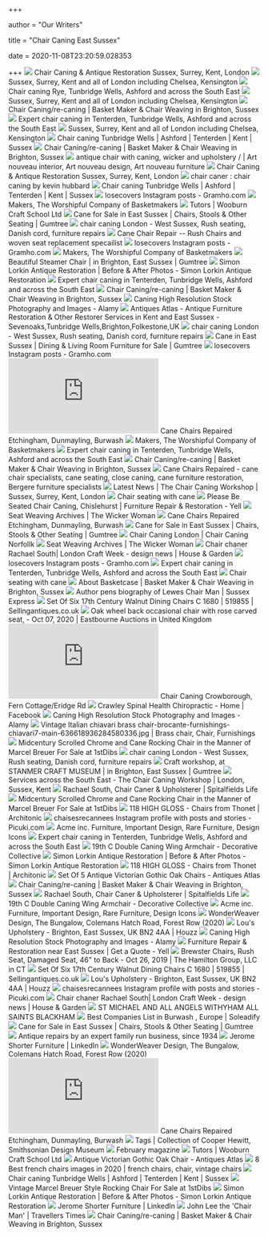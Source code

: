 +++
        
author = "Our Writers"
        
title = "Chair Caning East Sussex"
        
date = 2020-11-08T23:20:59.028353
        
+++
[ ![](http://chaircaner-repairs.co.uk/wp-content/uploads/2015/07/IMG_0247-300x217.jpg)](http://chaircaner-repairs.co.uk/wp-content/uploads/2015/07/IMG_0247-300x217.jpg) Chair Caning & Antique Restoration Sussex, Surrey, Kent, London
[ ![](http://chaircaner-repairs.co.uk/wp-content/uploads/2016/02/IMG_0049-e1455710814781-366x275.jpg)](http://chaircaner-repairs.co.uk/wp-content/uploads/2016/02/IMG_0049-e1455710814781-366x275.jpg) Sussex, Surrey, Kent and all of London including Chelsea, Kensington
[ ![](http://www.chaircaning.co.uk/index_htm_files/2773.jpg)](http://www.chaircaning.co.uk/index_htm_files/2773.jpg) Chair caning Rye, Tunbridge Wells, Ashford and across the South East
[ ![](http://chaircaner-repairs.co.uk/wp-content/uploads/2016/02/chaircaning-e1455710897528-768x1024.jpg)](http://chaircaner-repairs.co.uk/wp-content/uploads/2016/02/chaircaning-e1455710897528-768x1024.jpg) Sussex, Surrey, Kent and all of London including Chelsea, Kensington
[ ![](https://basketcaseweaving.co.uk/wp-content/uploads/2018/03/chair-caning-e1571339550700-300x227.jpg)](https://basketcaseweaving.co.uk/wp-content/uploads/2018/03/chair-caning-e1571339550700-300x227.jpg) Chair Caning/re-caning | Basket Maker & Chair Weaving in Brighton, Sussex
[ ![](http://www.chaircaning.co.uk/index_htm_files/2855.jpg)](http://www.chaircaning.co.uk/index_htm_files/2855.jpg) Expert chair caning in Tenterden, Tunbridge Wells, Ashford and across the  South East
[ ![](http://chaircaner-repairs.co.uk/wp-content/uploads/2016/02/IMG_0050-e1455710797400-366x275.jpg)](http://chaircaner-repairs.co.uk/wp-content/uploads/2016/02/IMG_0050-e1455710797400-366x275.jpg) Sussex, Surrey, Kent and all of London including Chelsea, Kensington
[ ![](http://www.chaircaning.co.uk/index_htm_files/2741.jpg)](http://www.chaircaning.co.uk/index_htm_files/2741.jpg) Chair caning Tunbridge Wells | Ashford | Tenterden | Kent | Sussex
[ ![](https://basketcaseweaving.co.uk/wp-content/uploads/2018/03/Chair-seat-for-re-weaving-300x225.jpg)](https://basketcaseweaving.co.uk/wp-content/uploads/2018/03/Chair-seat-for-re-weaving-300x225.jpg) Chair Caning/re-caning | Basket Maker & Chair Weaving in Brighton, Sussex
[ ![](https://i.pinimg.com/originals/df/80/e8/df80e8992e94a61bb6f7f0854f8d3840.jpg)](https://i.pinimg.com/originals/df/80/e8/df80e8992e94a61bb6f7f0854f8d3840.jpg) antique chair with caning, wicker and upholstery / | Art nouveau interior,  Art nouveau design, Art nouveau furniture
[ ![](http://chaircaner-repairs.co.uk/wp-content/uploads/2015/07/IMG_0224-1.jpg)](http://chaircaner-repairs.co.uk/wp-content/uploads/2015/07/IMG_0224-1.jpg) Chair Caning & Antique Restoration Sussex, Surrey, Kent, London
[ ![](http://www.chaircaner.co.uk/images/montage/montagehome.jpg)](http://www.chaircaner.co.uk/images/montage/montagehome.jpg) chair caner : chair caning by kevin hubbard
[ ![](http://www.chaircaning.co.uk/index_htm_files/2742@2x.jpg)](http://www.chaircaning.co.uk/index_htm_files/2742@2x.jpg) Chair caning Tunbridge Wells | Ashford | Tenterden | Kent | Sussex
[ ![](https://scontent-yyz1-1.cdninstagram.com/v/t51.2885-15/sh0.08/e35/s640x640/71830627_140897577236824_461308099308124116_n.jpg?_nc_ht=scontent-yyz1-1.cdninstagram.com&_nc_cat=104&_nc_ohc=4RWDOkRdDXUAX9XMHFS&oh=336a694ed676164bbbb5c765ef7ce69f&oe=5E9D7CEF)](https://scontent-yyz1-1.cdninstagram.com/v/t51.2885-15/sh0.08/e35/s640x640/71830627_140897577236824_461308099308124116_n.jpg?_nc_ht=scontent-yyz1-1.cdninstagram.com&_nc_cat=104&_nc_ohc=4RWDOkRdDXUAX9XMHFS&oh=336a694ed676164bbbb5c765ef7ce69f&oe=5E9D7CEF) losecovers Instagram posts - Gramho.com
[ ![](https://www.basketmakersco.org/files/img/Screen%20Shot%202019-10-28%20at%20131053-5db6f04f98d1b.jpg)](https://www.basketmakersco.org/files/img/Screen%20Shot%202019-10-28%20at%20131053-5db6f04f98d1b.jpg) Makers, The Worshipful Company of Basketmakers
[ ![](http://thewooburncraftschool.com/wp-content/uploads/2018/12/IMG_1652.jpg)](http://thewooburncraftschool.com/wp-content/uploads/2018/12/IMG_1652.jpg) Tutors | Wooburn Craft School Ltd
[ ![](https://i.ebayimg.com/00/s/ODAwWDYwMA==/z/1qwAAOSw2W5fcxxU/$_118.PNG)](https://i.ebayimg.com/00/s/ODAwWDYwMA==/z/1qwAAOSw2W5fcxxU/$_118.PNG) Cane for Sale in East Sussex | Chairs, Stools & Other Seating | Gumtree
[ ![](https://grieco.co.uk/____impro/1/onewebmedia/20160628_111841.jpg?etag=W%2F%225cadde-58aa1ce2%22&sourceContentType=image%2Fjpeg&ignoreAspectRatio&resize=498%2B280&extract=22%2B0%2B411%2B280&quality=85)](https://grieco.co.uk/____impro/1/onewebmedia/20160628_111841.jpg?etag=W%2F%225cadde-58aa1ce2%22&sourceContentType=image%2Fjpeg&ignoreAspectRatio&resize=498%2B280&extract=22%2B0%2B411%2B280&quality=85) chair caning London - West Sussex, Rush seating, Danish cord, furniture  repairs
[ ![](https://www.caneandrushrestoration.com/wp-content/uploads/2012/04/small-sabre.jpg)](https://www.caneandrushrestoration.com/wp-content/uploads/2012/04/small-sabre.jpg) Cane Chair Repair -- Rush Chairs and woven seat replacement specailist
[ ![](https://scontent-yyz1-1.cdninstagram.com/v/t51.2885-15/sh0.08/e35/c145.0.789.789a/s640x640/15538911_673937376111219_630913189495701504_n.jpg?_nc_ht=scontent-yyz1-1.cdninstagram.com&_nc_cat=103&_nc_ohc=o7RAuQ0lw1oAX-kgh50&oh=dc3f237a64d3231c315f5226102b0bf9&oe=5EA1FFDF)](https://scontent-yyz1-1.cdninstagram.com/v/t51.2885-15/sh0.08/e35/c145.0.789.789a/s640x640/15538911_673937376111219_630913189495701504_n.jpg?_nc_ht=scontent-yyz1-1.cdninstagram.com&_nc_cat=103&_nc_ohc=o7RAuQ0lw1oAX-kgh50&oh=dc3f237a64d3231c315f5226102b0bf9&oe=5EA1FFDF) losecovers Instagram posts - Gramho.com
[ ![](https://www.basketmakersco.org/files/img/27-5db1a99e8ed96.JPG)](https://www.basketmakersco.org/files/img/27-5db1a99e8ed96.JPG) Makers, The Worshipful Company of Basketmakers
[ ![](https://i.ebayimg.com/00/s/MTAyNFg3Njg=/z/V7EAAOSwYLRbmTjQ/$_58.JPG)](https://i.ebayimg.com/00/s/MTAyNFg3Njg=/z/V7EAAOSwYLRbmTjQ/$_58.JPG) Beautiful Steamer Chair | in Brighton, East Sussex | Gumtree
[ ![](http://simonlorkin.com/wp-content/uploads/2016/04/Simon-Lorkin-Antique-Restorer-French-Polisher-Surrey-Sussex-London-123.jpg)](http://simonlorkin.com/wp-content/uploads/2016/04/Simon-Lorkin-Antique-Restorer-French-Polisher-Surrey-Sussex-London-123.jpg) Simon Lorkin Antique Restoration | Before & After Photos - Simon Lorkin  Antique Restoration
[ ![](http://www.chaircaning.co.uk/index_htm_files/2853.jpg)](http://www.chaircaning.co.uk/index_htm_files/2853.jpg) Expert chair caning in Tenterden, Tunbridge Wells, Ashford and across the  South East
[ ![](https://basketcaseweaving.co.uk/wp-content/uploads/2016/02/SAM_1179-300x225.jpg)](https://basketcaseweaving.co.uk/wp-content/uploads/2016/02/SAM_1179-300x225.jpg) Chair Caning/re-caning | Basket Maker & Chair Weaving in Brighton, Sussex
[ ![](https://c8.alamy.com/comp/EWWDYR/a-local-craftesman-caning-a-chair-the-high-street-lewes-sussex-uk-EWWDYR.jpg)](https://c8.alamy.com/comp/EWWDYR/a-local-craftesman-caning-a-chair-the-high-street-lewes-sussex-uk-EWWDYR.jpg) Caning High Resolution Stock Photography and Images - Alamy
[ ![](https://images.antiquesatlas.com/dealer-stock-images/potterantiques/Oak_Hall_Chair_as959a009s.jpg)](https://images.antiquesatlas.com/dealer-stock-images/potterantiques/Oak_Hall_Chair_as959a009s.jpg) Antiques Atlas - Antique Furniture Restoration &amp; Other Restorer  Services in Kent and East Sussex - Sevenoaks,Tunbridge  Wells,Brighton,Folkestone,UK
[ ![](https://grieco.co.uk/____impro/1/onewebmedia/Rush%20armchair_edited1.jpg?etag=W%2F%22bd7783-588e7eb6%22&sourceContentType=image%2Fjpeg&ignoreAspectRatio&resize=231%2B411&extract=0%2B0%2B231%2B366&quality=85)](https://grieco.co.uk/____impro/1/onewebmedia/Rush%20armchair_edited1.jpg?etag=W%2F%22bd7783-588e7eb6%22&sourceContentType=image%2Fjpeg&ignoreAspectRatio&resize=231%2B411&extract=0%2B0%2B231%2B366&quality=85) chair caning London - West Sussex, Rush seating, Danish cord, furniture  repairs
[ ![](https://i.ebayimg.com/00/s/ODAwWDQ1MA==/z/dBYAAOSwM0BeQsJv/$_118.PNG)](https://i.ebayimg.com/00/s/ODAwWDQ1MA==/z/dBYAAOSwM0BeQsJv/$_118.PNG) Cane in East Sussex | Dining & Living Room Furniture for Sale | Gumtree
[ ![](https://scontent-yyz1-1.cdninstagram.com/v/t51.2885-15/sh0.08/e35/s640x640/66106766_478813442693670_2916353485505294465_n.jpg?_nc_ht=scontent-yyz1-1.cdninstagram.com&_nc_cat=106&_nc_ohc=hJfpQB9uu1oAX8cEBVA&oh=cc8d5c4deac6f3278cfb4aef2283b7ad&oe=5EAB7114)](https://scontent-yyz1-1.cdninstagram.com/v/t51.2885-15/sh0.08/e35/s640x640/66106766_478813442693670_2916353485505294465_n.jpg?_nc_ht=scontent-yyz1-1.cdninstagram.com&_nc_cat=106&_nc_ohc=hJfpQB9uu1oAX8cEBVA&oh=cc8d5c4deac6f3278cfb4aef2283b7ad&oe=5EAB7114) losecovers Instagram posts - Gramho.com
[ ![](https://osm.cylex-international.com/osm/staticmaplite/staticmap.php?center=50.997315,0.384286&zoom=15&size=xy&maptype=tm&markers=50.997315,0.384286,marker-34)](https://osm.cylex-international.com/osm/staticmaplite/staticmap.php?center=50.997315,0.384286&zoom=15&size=xy&maptype=tm&markers=50.997315,0.384286,marker-34) Cane Chairs Repaired  Etchingham, Dunmayling, Burwash
[ ![](https://www.basketmakersco.org/files/img/Screen%20Shot%202019-10-28%20at%20133406-5db6f0572b8c4.jpg)](https://www.basketmakersco.org/files/img/Screen%20Shot%202019-10-28%20at%20133406-5db6f0572b8c4.jpg) Makers, The Worshipful Company of Basketmakers
[ ![](http://www.chaircaning.co.uk/index_htm_files/2852.jpg)](http://www.chaircaning.co.uk/index_htm_files/2852.jpg) Expert chair caning in Tenterden, Tunbridge Wells, Ashford and across the  South East
[ ![](https://basketcaseweaving.co.uk/wp-content/uploads/2016/02/SAM_1182-300x225.jpg)](https://basketcaseweaving.co.uk/wp-content/uploads/2016/02/SAM_1182-300x225.jpg) Chair Caning/re-caning | Basket Maker & Chair Weaving in Brighton, Sussex
[ ![](http://www.canechairs.co.uk/images/large-images/sunburst.jpg)](http://www.canechairs.co.uk/images/large-images/sunburst.jpg) Cane Chairs Repaired - cane chair specialists, cane seating, close caning,  cane furniture restoration, Bergere furniture specialists
[ ![](http://chaircaner-repairs.co.uk/wp-content/uploads/2015/07/hqdefault.jpg)](http://chaircaner-repairs.co.uk/wp-content/uploads/2015/07/hqdefault.jpg) Latest News | The Chair Caning Workshop | Sussex, Surrey, Kent, London
[ ![](http://www.stripeybasket.co.uk/images/Chair%20caning%20before.jpg)](http://www.stripeybasket.co.uk/images/Chair%20caning%20before.jpg) Chair seating with cane
[ ![](https://c.yell.com/t_bigRect,f_auto/3aaa5611-158a-4e2a-be72-198e771f99fa_image_jpeg.jpg)](https://c.yell.com/t_bigRect,f_auto/3aaa5611-158a-4e2a-be72-198e771f99fa_image_jpeg.jpg) Please Be Seated Chair Caning, Chislehurst | Furniture Repair & Restoration  - Yell
[ ![](https://www.wickerwoman.com/wp-content/uploads/image/IN-rustic-rocker-200x200.jpg)](https://www.wickerwoman.com/wp-content/uploads/image/IN-rustic-rocker-200x200.jpg) Seat Weaving Archives | The Wicker Woman
[ ![](https://media.cylex-uk.co.uk/companies/1378/1674/thumbnail/13781674.jpg)](https://media.cylex-uk.co.uk/companies/1378/1674/thumbnail/13781674.jpg) Cane Chairs Repaired  Etchingham, Dunmayling, Burwash
[ ![](https://i.ebayimg.com/00/s/ODAwWDYwMA==/z/dZsAAOSw8vtfXNZu/$_118.PNG)](https://i.ebayimg.com/00/s/ODAwWDYwMA==/z/dZsAAOSw8vtfXNZu/$_118.PNG) Cane for Sale in East Sussex | Chairs, Stools & Other Seating | Gumtree
[ ![](http://chaircaningandrushseating.co.uk/top.png)](http://chaircaningandrushseating.co.uk/top.png) Chair Caning London | Chair Caning Norfollk
[ ![](https://www.wickerwoman.com/wp-content/uploads/image/caning-corner-errors-many.jpg)](https://www.wickerwoman.com/wp-content/uploads/image/caning-corner-errors-many.jpg) Seat Weaving Archives | The Wicker Woman
[ ![](https://hg-images.condecdn.net/image/xOMrVxGxRa2/crop/1020/f/_IMG3752_40cm-house-26april16-pr_b.jpg)](https://hg-images.condecdn.net/image/xOMrVxGxRa2/crop/1020/f/_IMG3752_40cm-house-26april16-pr_b.jpg) Chair chaner Rachael South| London Craft Week - design news | House & Garden
[ ![](https://scontent-yyz1-1.cdninstagram.com/v/t51.2885-15/sh0.08/e35/c172.0.1095.1095a/s640x640/70018048_2124813494494241_1717378863150759937_n.jpg?_nc_ht=scontent-yyz1-1.cdninstagram.com&_nc_cat=105&_nc_ohc=PXQZP9cJt10AX8EFzA1&oh=7649f7f07f1b72622b7c7455f39effe9&oe=5EA9A8E5)](https://scontent-yyz1-1.cdninstagram.com/v/t51.2885-15/sh0.08/e35/c172.0.1095.1095a/s640x640/70018048_2124813494494241_1717378863150759937_n.jpg?_nc_ht=scontent-yyz1-1.cdninstagram.com&_nc_cat=105&_nc_ohc=PXQZP9cJt10AX8EFzA1&oh=7649f7f07f1b72622b7c7455f39effe9&oe=5EA9A8E5) losecovers Instagram posts - Gramho.com
[ ![](http://www.chaircaning.co.uk/index_htm_files/2854.jpg)](http://www.chaircaning.co.uk/index_htm_files/2854.jpg) Expert chair caning in Tenterden, Tunbridge Wells, Ashford and across the  South East
[ ![](http://www.stripeybasket.co.uk/images/Chair%20caning%20after.jpg)](http://www.stripeybasket.co.uk/images/Chair%20caning%20after.jpg) Chair seating with cane
[ ![](https://basketcaseweaving.co.uk/wp-content/uploads/2015/09/Riccis-photo-me-on-stall.jpg)](https://basketcaseweaving.co.uk/wp-content/uploads/2015/09/Riccis-photo-me-on-stall.jpg) About Basketcase | Basket Maker & Chair Weaving in Brighton, Sussex
[ ![](https://www.sussexexpress.co.uk/images-o.jpimedia.uk/imagefetch/http://www.sussexexpress.co.uk/webimage/Prestige.Item.1.88759251!image/image.jpg)](https://www.sussexexpress.co.uk/images-o.jpimedia.uk/imagefetch/http://www.sussexexpress.co.uk/webimage/Prestige.Item.1.88759251!image/image.jpg) Author pens biography of Lewes Chair Man | Sussex Express
[ ![](https://www.sellingantiques.co.uk/photosnew/dealer_jacksonyeo/dealer_jacksonyeo_highres_1515759140605-8749361370.jpg)](https://www.sellingantiques.co.uk/photosnew/dealer_jacksonyeo/dealer_jacksonyeo_highres_1515759140605-8749361370.jpg) Set Of Six 17th Century Walnut Dining Chairs C 1680 | 519855 |  Sellingantiques.co.uk
[ ![](https://p1.liveauctioneers.com/488/180142/90655081_1_x.jpg?auto=webp&format=pjpg&version=1600956863&width=512)](https://p1.liveauctioneers.com/488/180142/90655081_1_x.jpg?auto=webp&format=pjpg&version=1600956863&width=512) Oak wheel back occasional chair with rose carved seat, - Oct 07, 2020 |  Eastbourne Auctions in United Kingdom
[ ![](https://osm.cylex-international.com/osm/staticmaplite/staticmap.php?center=51.064036,0.180775&zoom=15&size=412x100&maptype=tm&markers=51.064036,0.180775,marker-34)](https://osm.cylex-international.com/osm/staticmaplite/staticmap.php?center=51.064036,0.180775&zoom=15&size=412x100&maptype=tm&markers=51.064036,0.180775,marker-34) Chair Caning  Crowborough, Fern Cottage/Eridge Rd
[ ![](https://lookaside.fbsbx.com/lookaside/crawler/media/?media_id=3057691870944947)](https://lookaside.fbsbx.com/lookaside/crawler/media/?media_id=3057691870944947) Crawley Spinal Health Chiropractic - Home | Facebook
[ ![](https://c8.alamy.com/comp/2B8Y6GB/side-chair-1900-jacob-keller-german-active-early-20th-century-gunzenhausen-germany-walnut-caning-1022-x-419-x-394-cm-40-14-x-16-12-x-15-12-in-reimagined-by-gibon-design-of-warm-cheerful-glowing-of-brightness-and-light-rays-radiance-classic-art-reinvented-with-a-modern-twist-photography-inspired-by-futurism-embracing-dynamic-energy-of-modern-technology-movement-speed-and-revolutionize-culture-2B8Y6GB.jpg)](https://c8.alamy.com/comp/2B8Y6GB/side-chair-1900-jacob-keller-german-active-early-20th-century-gunzenhausen-germany-walnut-caning-1022-x-419-x-394-cm-40-14-x-16-12-x-15-12-in-reimagined-by-gibon-design-of-warm-cheerful-glowing-of-brightness-and-light-rays-radiance-classic-art-reinvented-with-a-modern-twist-photography-inspired-by-futurism-embracing-dynamic-energy-of-modern-technology-movement-speed-and-revolutionize-culture-2B8Y6GB.jpg) Caning High Resolution Stock Photography and Images - Alamy
[ ![](https://i.pinimg.com/originals/d5/e1/b1/d5e1b10f881d62101a2c299d781692fd.jpg)](https://i.pinimg.com/originals/d5/e1/b1/d5e1b10f881d62101a2c299d781692fd.jpg) Vintage Italian chiavari brass chair-brocante-furnishings-chiavari7-main-636618936284580336.jpg  | Brass chair, Chair, Furnishings
[ ![](https://a.1stdibscdn.com/midcentury-scrolled-chrome-and-cane-rocking-chair-in-the-manner-of-marcel-breuer-for-sale-picture-7/f_12732/1576700803300/hw_8226_master.jpg?width=768)](https://a.1stdibscdn.com/midcentury-scrolled-chrome-and-cane-rocking-chair-in-the-manner-of-marcel-breuer-for-sale-picture-7/f_12732/1576700803300/hw_8226_master.jpg?width=768) Midcentury Scrolled Chrome and Cane Rocking Chair in the Manner of Marcel  Breuer For Sale at 1stDibs
[ ![](http://grieco.co.uk/____impro/1/onewebmedia/medallion%20chair%20cane___serialized2.jpg?etag=W%2F%228f1a0c-5da8d27f%22&sourceContentType=image%2Fjpeg&quality=85)](http://grieco.co.uk/____impro/1/onewebmedia/medallion%20chair%20cane___serialized2.jpg?etag=W%2F%228f1a0c-5da8d27f%22&sourceContentType=image%2Fjpeg&quality=85) chair caning London - West Sussex, Rush seating, Danish cord, furniture  repairs
[ ![](https://i.ebayimg.com/00/s/NDc5WDY0MA==/z/8KkAAOSw3ate53Pg/$_86.JPG)](https://i.ebayimg.com/00/s/NDc5WDY0MA==/z/8KkAAOSw3ate53Pg/$_86.JPG) Craft workshop, at STANMER CRAFT MUSEUM | in Brighton, East Sussex | Gumtree
[ ![](http://chaircaner-repairs.co.uk/wp-content/uploads/2016/02/map.jpg)](http://chaircaner-repairs.co.uk/wp-content/uploads/2016/02/map.jpg) Services across the South East - The Chair Caning Workshop | London, Sussex,  Kent
[ ![](https://i2.wp.com/spitalfieldslife.com/wp-content/uploads/2014/05/IMG_6698.jpg?resize=600%2C800)](https://i2.wp.com/spitalfieldslife.com/wp-content/uploads/2014/05/IMG_6698.jpg?resize=600%2C800) Rachael South, Chair Caner & Upholsterer | Spitalfields Life
[ ![](https://a.1stdibscdn.com/midcentury-scrolled-chrome-and-cane-rocking-chair-in-the-manner-of-marcel-breuer-for-sale-picture-2/f_12732/1576700797615/hw_8226_4_master.jpg?width=768)](https://a.1stdibscdn.com/midcentury-scrolled-chrome-and-cane-rocking-chair-in-the-manner-of-marcel-breuer-for-sale-picture-2/f_12732/1576700797615/hw_8226_4_master.jpg?width=768) Midcentury Scrolled Chrome and Cane Rocking Chair in the Manner of Marcel  Breuer For Sale at 1stDibs
[ ![](https://image.architonic.com/pro2-3/20036205/118-high-gloss-sebastian-herkner-antique-pink-pro-b-arcit18.jpg)](https://image.architonic.com/pro2-3/20036205/118-high-gloss-sebastian-herkner-antique-pink-pro-b-arcit18.jpg) 118 HIGH GLOSS - Chairs from Thonet | Architonic
[ ![](https://scontent-yyz1-1.cdninstagram.com/v/t51.2885-15/sh0.08/e35/s640x640/73414970_255319645442703_8718503953829531383_n.jpg?_nc_ht=scontent-yyz1-1.cdninstagram.com&_nc_cat=103&_nc_ohc=nY4RbERvKZoAX-C1ZN2&oh=63ebf65ceee8d25ad46b84bd152b86e5&oe=5EC569B3)](https://scontent-yyz1-1.cdninstagram.com/v/t51.2885-15/sh0.08/e35/s640x640/73414970_255319645442703_8718503953829531383_n.jpg?_nc_ht=scontent-yyz1-1.cdninstagram.com&_nc_cat=103&_nc_ohc=nY4RbERvKZoAX-C1ZN2&oh=63ebf65ceee8d25ad46b84bd152b86e5&oe=5EC569B3) chaisesrecannees Instagram profile with posts and stories - Picuki.com
[ ![](https://static.wixstatic.com/media/db5922_2163077d8ca84d5e89954ffd0a84904f~mv2_d_1721_2984_s_2.jpg/v1/fill/w_1721,h_2984,al_c,q_90/db5922_2163077d8ca84d5e89954ffd0a84904f~mv2_d_1721_2984_s_2.webp)](https://static.wixstatic.com/media/db5922_2163077d8ca84d5e89954ffd0a84904f~mv2_d_1721_2984_s_2.jpg/v1/fill/w_1721,h_2984,al_c,q_90/db5922_2163077d8ca84d5e89954ffd0a84904f~mv2_d_1721_2984_s_2.webp) Acme inc. Furniture, Important Design, Rare Furniture, Design Icons
[ ![](http://www.chaircaning.co.uk/index_htm_files/2856.jpg)](http://www.chaircaning.co.uk/index_htm_files/2856.jpg) Expert chair caning in Tenterden, Tunbridge Wells, Ashford and across the  South East
[ ![](https://07e3bbd4cdb88a0ffd8f-087bc10d9f02607843dd2ebc6171c8d6.ssl.cf3.rackcdn.com/anthony-short-antiques-img-4614-main-637395739611580884_large.jpg)](https://07e3bbd4cdb88a0ffd8f-087bc10d9f02607843dd2ebc6171c8d6.ssl.cf3.rackcdn.com/anthony-short-antiques-img-4614-main-637395739611580884_large.jpg) 19th C Double Caning Wing Armchair - Decorative Collective
[ ![](http://simonlorkin.com/wp-content/uploads/2016/04/Simon-Lorkin-Antique-Restorer-French-Polisher-Surrey-Sussex-London-102.jpg)](http://simonlorkin.com/wp-content/uploads/2016/04/Simon-Lorkin-Antique-Restorer-French-Polisher-Surrey-Sussex-London-102.jpg) Simon Lorkin Antique Restoration | Before & After Photos - Simon Lorkin  Antique Restoration
[ ![](https://image.architonic.com/pro2-3/20036205/118-high-gloss-12-pro-g-arcit18.jpg)](https://image.architonic.com/pro2-3/20036205/118-high-gloss-12-pro-g-arcit18.jpg) 118 HIGH GLOSS - Chairs from Thonet | Architonic
[ ![](https://images.antiquesatlas.com/dealer-stock-images/antiquefurndirect/Set_of_5_Antique_Victorian_Got_as526a1683z.jpg)](https://images.antiquesatlas.com/dealer-stock-images/antiquefurndirect/Set_of_5_Antique_Victorian_Got_as526a1683z.jpg) Set Of 5 Antique Victorian Gothic Oak Chairs - Antiques Atlas
[ ![](https://basketcaseweaving.co.uk/wp-content/uploads/2016/02/SAM_1185-300x225.jpg)](https://basketcaseweaving.co.uk/wp-content/uploads/2016/02/SAM_1185-300x225.jpg) Chair Caning/re-caning | Basket Maker & Chair Weaving in Brighton, Sussex
[ ![](https://i2.wp.com/spitalfieldslife.com/wp-content/uploads/2014/05/Chairmender2-665x1024.jpg?resize=600%2C930)](https://i2.wp.com/spitalfieldslife.com/wp-content/uploads/2014/05/Chairmender2-665x1024.jpg?resize=600%2C930) Rachael South, Chair Caner & Upholsterer | Spitalfields Life
[ ![](https://07e3bbd4cdb88a0ffd8f-087bc10d9f02607843dd2ebc6171c8d6.ssl.cf3.rackcdn.com/anthony-short-antiques-img-4612-main-637395739325175722_large.jpg)](https://07e3bbd4cdb88a0ffd8f-087bc10d9f02607843dd2ebc6171c8d6.ssl.cf3.rackcdn.com/anthony-short-antiques-img-4612-main-637395739325175722_large.jpg) 19th C Double Caning Wing Armchair - Decorative Collective
[ ![](https://static.wixstatic.com/media/db5922_f1d3adf242b648909ee0bde66fb34676~mv2.jpg)](https://static.wixstatic.com/media/db5922_f1d3adf242b648909ee0bde66fb34676~mv2.jpg) Acme inc. Furniture, Important Design, Rare Furniture, Design Icons
[ ![](https://scontent.fymy1-2.fna.fbcdn.net/v/t1.0-9/s720x720/104708263_1368917139986060_7077675781790728499_o.jpg?_nc_cat=105&_nc_sid=2d5d41&_nc_ohc=Xc0Pj6aOcy8AX_YhXdx&_nc_ht=scontent.fymy1-2.fna&_nc_tp=7&oh=e37e9001b646451c4e55f7a9af4df0df&oe=5F2A2E17)](https://scontent.fymy1-2.fna.fbcdn.net/v/t1.0-9/s720x720/104708263_1368917139986060_7077675781790728499_o.jpg?_nc_cat=105&_nc_sid=2d5d41&_nc_ohc=Xc0Pj6aOcy8AX_YhXdx&_nc_ht=scontent.fymy1-2.fna&_nc_tp=7&oh=e37e9001b646451c4e55f7a9af4df0df&oe=5F2A2E17) WonderWeaver Design, The Bungalow, Colemans Hatch Road, Forest Row (2020)
[ ![](https://st.hzcdn.com/fimgs/a251d8c709a54c68_5231-w182-h175-b0-p0--.jpg)](https://st.hzcdn.com/fimgs/a251d8c709a54c68_5231-w182-h175-b0-p0--.jpg) Lou's Upholstery - Brighton, East Sussex, UK BN2 4AA | Houzz
[ ![](https://c8.alamy.com/comp/2AHRHC8/michael-thonet-designer-rocking-chair-18761886-vienna-beech-and-caning-2AHRHC8.jpg)](https://c8.alamy.com/comp/2AHRHC8/michael-thonet-designer-rocking-chair-18761886-vienna-beech-and-caning-2AHRHC8.jpg) Caning High Resolution Stock Photography and Images - Alamy
[ ![](https://c.yell.com/t_bigSquare,f_auto/9f0358a6-d445-4329-aec4-a45047a63886_image_jpeg.jpg)](https://c.yell.com/t_bigSquare,f_auto/9f0358a6-d445-4329-aec4-a45047a63886_image_jpeg.jpg) Furniture Repair & Restoration near East Sussex | Get a Quote - Yell
[ ![](https://p1.liveauctioneers.com/650/151299/76485754_1_x.jpg?auto=webp&format=pjpg&version=1570043496&width=512)](https://p1.liveauctioneers.com/650/151299/76485754_1_x.jpg?auto=webp&format=pjpg&version=1570043496&width=512) Brewster Chairs, Rush Seat, Damaged Seat, 46" to Back - Oct 26, 2019 | The  Hamilton Group, LLC in CT
[ ![](https://www.sellingantiques.co.uk/photosnew/dealer_jacksonyeo/dealer_jacksonyeo_full_1515759192254-0264131666.jpg)](https://www.sellingantiques.co.uk/photosnew/dealer_jacksonyeo/dealer_jacksonyeo_full_1515759192254-0264131666.jpg) Set Of Six 17th Century Walnut Dining Chairs C 1680 | 519855 |  Sellingantiques.co.uk
[ ![](https://st.hzcdn.com/fimgs/b01179e709a54b45_4938-w182-h175-b0-p0--.jpg)](https://st.hzcdn.com/fimgs/b01179e709a54b45_4938-w182-h175-b0-p0--.jpg) Lou's Upholstery - Brighton, East Sussex, UK BN2 4AA | Houzz
[ ![](https://scontent-yyz1-1.cdninstagram.com/v/t51.2885-15/sh0.08/e35/s640x640/79964631_447997069203537_5984135818644564341_n.jpg?_nc_ht=scontent-yyz1-1.cdninstagram.com&_nc_cat=109&_nc_ohc=XDj5O8_CfmAAX8lIM57&oh=789a9a27c8502591a868beff0ae1e39b&oe=5EC60281)](https://scontent-yyz1-1.cdninstagram.com/v/t51.2885-15/sh0.08/e35/s640x640/79964631_447997069203537_5984135818644564341_n.jpg?_nc_ht=scontent-yyz1-1.cdninstagram.com&_nc_cat=109&_nc_ohc=XDj5O8_CfmAAX8lIM57&oh=789a9a27c8502591a868beff0ae1e39b&oe=5EC60281) chaisesrecannees Instagram profile with posts and stories - Picuki.com
[ ![](https://hg-images.condecdn.net/image/xOMrVxGxRa2/crop/810/landscape/f/_IMG3752_40cm-house-26april16-pr_b.jpg)](https://hg-images.condecdn.net/image/xOMrVxGxRa2/crop/810/landscape/f/_IMG3752_40cm-house-26april16-pr_b.jpg) Chair chaner Rachael South| London Craft Week - design news | House & Garden
[ ![](x-raw-image:///0dced31c98857d3bb5046f8bb310b5a2fdb96485b8c0c95deff6236674aae537)](x-raw-image:///0dced31c98857d3bb5046f8bb310b5a2fdb96485b8c0c95deff6236674aae537) ST MICHAEL AND ALL ANGELS WITHYHAM ALL SAINTS BLACKHAM
[ ![](https://s3.eu-central-1.amazonaws.com/websites-ss/2/3/4/7/0/23470752.jpg)](https://s3.eu-central-1.amazonaws.com/websites-ss/2/3/4/7/0/23470752.jpg) Best Companies List in Burwash , Europe | Soleadify
[ ![](https://i.ebayimg.com/00/s/MTAyNFg1NzY=/z/Vk8AAOSwf8RfdE8z/$_99.JPG)](https://i.ebayimg.com/00/s/MTAyNFg1NzY=/z/Vk8AAOSwf8RfdE8z/$_99.JPG) Cane for Sale in East Sussex | Chairs, Stools & Other Seating | Gumtree
[ ![](https://www.aeboothfurniturerestoration.co.uk/wp-content/uploads/2019/11/Antique-repairs-Sussex.jpg)](https://www.aeboothfurniturerestoration.co.uk/wp-content/uploads/2019/11/Antique-repairs-Sussex.jpg) Antique repairs by an expert family run business, since 1934
[ ![](https://media-exp1.licdn.com/dms/image/C560BAQEUBlyfjOFjVQ/company-logo_200_200/0?e=2159024400&v=beta&t=zsunLfvF7oEXO47A1M02Mk51AUDemPmoVPf0G4eMDxE)](https://media-exp1.licdn.com/dms/image/C560BAQEUBlyfjOFjVQ/company-logo_200_200/0?e=2159024400&v=beta&t=zsunLfvF7oEXO47A1M02Mk51AUDemPmoVPf0G4eMDxE) Jerome Shorter Furniture | LinkedIn
[ ![](https://scontent.fymy1-2.fna.fbcdn.net/v/t1.0-9/p720x720/95014765_1323481284529646_5184829647229026304_o.jpg?_nc_cat=106&_nc_sid=2d5d41&_nc_ohc=yNtaPRD9askAX9bTrPz&_nc_ht=scontent.fymy1-2.fna&_nc_tp=6&oh=c318acc7f4b5f0035041863abd124784&oe=5F2718D6)](https://scontent.fymy1-2.fna.fbcdn.net/v/t1.0-9/p720x720/95014765_1323481284529646_5184829647229026304_o.jpg?_nc_cat=106&_nc_sid=2d5d41&_nc_ohc=yNtaPRD9askAX9bTrPz&_nc_ht=scontent.fymy1-2.fna&_nc_tp=6&oh=c318acc7f4b5f0035041863abd124784&oe=5F2718D6) WonderWeaver Design, The Bungalow, Colemans Hatch Road, Forest Row (2020)
[ ![](https://osm.cylex-international.com/osm/staticmaplite/staticmap.php?center=50.997315,0.384286&zoom=15&size=412x100&maptype=tm&markers=50.997315,0.384286,marker-34)](https://osm.cylex-international.com/osm/staticmaplite/staticmap.php?center=50.997315,0.384286&zoom=15&size=412x100&maptype=tm&markers=50.997315,0.384286,marker-34) Cane Chairs Repaired  Etchingham, Dunmayling, Burwash
[ ![](https://images.collection.cooperhewitt.org/87756_82f7d1edd1de1b46_n.jpg)](https://images.collection.cooperhewitt.org/87756_82f7d1edd1de1b46_n.jpg) Tags | Collection of Cooper Hewitt, Smithsonian Design Museum
[ ![](x-raw-image:///4946714d81dc4d3e2f12c5558921e60cddcdacd32e496a4c087b840f5af2bd9f)](x-raw-image:///4946714d81dc4d3e2f12c5558921e60cddcdacd32e496a4c087b840f5af2bd9f) February magazine
[ ![](http://thewooburncraftschool.com/wp-content/themes/wooburncraft/i/Wooburn-Craft-School-Logo.png)](http://thewooburncraftschool.com/wp-content/themes/wooburncraft/i/Wooburn-Craft-School-Logo.png) Tutors | Wooburn Craft School Ltd
[ ![](https://images.antiquesatlas.com/dealer-stock-images/antiquefurndirect/Antique_Victorian_Gothic_Oak_C_as526a1375z.jpg)](https://images.antiquesatlas.com/dealer-stock-images/antiquefurndirect/Antique_Victorian_Gothic_Oak_C_as526a1375z.jpg) Antique Victorian Gothic Oak Chair - Antiques Atlas
[ ![](https://i.pinimg.com/236x/60/81/df/6081df5b4bcd7d4305981ac56bf65a9d.jpg)](https://i.pinimg.com/236x/60/81/df/6081df5b4bcd7d4305981ac56bf65a9d.jpg) 8 Best french chairs images in 2020 | french chairs, chair, vintage chairs
[ ![](http://www.chaircaning.co.uk/index_htm_files/529@2x.png)](http://www.chaircaning.co.uk/index_htm_files/529@2x.png) Chair caning Tunbridge Wells | Ashford | Tenterden | Kent | Sussex
[ ![](https://a.1stdibscdn.com/vintage-marcel-breuer-style-rocking-chair-for-sale-picture-6/f_47012/f_193815321591471210014/fullsizeoutput_2185_master.jpeg?width=768)](https://a.1stdibscdn.com/vintage-marcel-breuer-style-rocking-chair-for-sale-picture-6/f_47012/f_193815321591471210014/fullsizeoutput_2185_master.jpeg?width=768) Vintage Marcel Breuer Style Rocking Chair For Sale at 1stDibs
[ ![](http://simonlorkin.com/wp-content/uploads/2016/04/Simon-Lorkin-Antique-Restorer-French-Polisher-Surrey-Sussex-London-122.jpg)](http://simonlorkin.com/wp-content/uploads/2016/04/Simon-Lorkin-Antique-Restorer-French-Polisher-Surrey-Sussex-London-122.jpg) Simon Lorkin Antique Restoration | Before & After Photos - Simon Lorkin  Antique Restoration
[ ![](https://media-exp1.licdn.com/dms/image/C561BAQEHF9VLL5Gp0A/company-background_10000/0?e=2159024400&v=beta&t=FZmOboBFHbp8ylt7d41F78fBLOeH8DFx0FnuW4kHX5o)](https://media-exp1.licdn.com/dms/image/C561BAQEHF9VLL5Gp0A/company-background_10000/0?e=2159024400&v=beta&t=FZmOboBFHbp8ylt7d41F78fBLOeH8DFx0FnuW4kHX5o) Jerome Shorter Furniture | LinkedIn
[ ![](https://www.travellerstimes.org.uk/sites/default/files/unmanaged/Blog%20%20Comment/016%20Oct%20Nov%20Dec/Chair%20Man%20Poster%202.jpg)](https://www.travellerstimes.org.uk/sites/default/files/unmanaged/Blog%20%20Comment/016%20Oct%20Nov%20Dec/Chair%20Man%20Poster%202.jpg) John Lee the 'Chair Man' | Travellers Times
[ ![](https://basketcaseweaving.co.uk/wp-content/uploads/2016/02/logo_wp.png)](https://basketcaseweaving.co.uk/wp-content/uploads/2016/02/logo_wp.png) Chair Caning/re-caning | Basket Maker & Chair Weaving in Brighton, Sussex
